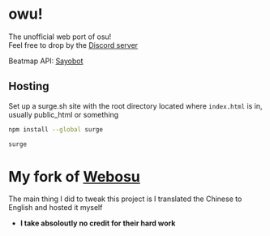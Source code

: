 # owu!
The unofficial web port of osu!<br>
Feel free to drop by the [Discord server](https://discord.gg/gHgcR92QMy)

Beatmap API: [Sayobot](https://osu.sayobot.cn)
## Hosting

Set up a surge.sh site with the root directory located where `index.html` is in, usually public_html or something

```bash
npm install --global surge
```
```bash
surge
```

# My fork of [Webosu](https://github.com/111116/webosu)
The main thing I did to tweak this project is I translated the Chinese to English and hosted it myself
+ **I take absoloutly no credit for their hard work**
